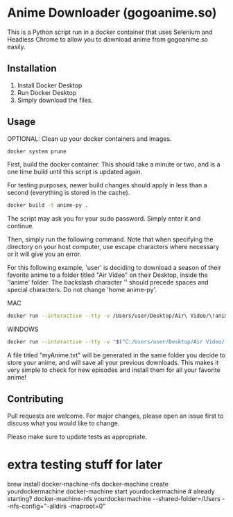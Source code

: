 # Anime Downloader (gogoanime.so)

This is a Python script run in a docker container that uses Selenium and Headless Chrome to allow you to download anime from gogoanime.so easily.

## Installation

1. Install Docker Desktop
2. Run Docker Desktop
3. Simply download the files.

## Usage

OPTIONAL: Clean up your docker containers and images.

```bash
docker system prune
```

First, build the docker container. This should take a minute or two, and is a one time build until this script is updated again.

For testing purposes, newer build changes should apply in less than a second (everything is stored in the cache).

```bash
docker build -t anime-py .
```

The script may ask you for your sudo password. Simply enter it and continue.

Then, simply run the following command. Note that when specifying the directory on your host computer, use escape characters where necessary or it will give you an error.

For this following example, 'user' is deciding to download a season of their favorite anime to a folder titled "Air Video" on their Desktop, inside the '!anime' folder. The backslash character '\' should precede spaces and special characters. Do not change 'home anime-py'.

MAC
```bash
docker run --interactive --tty -v /Users/user/Desktop/Air\ Video/\!anime/:/home anime-py
```

WINDOWS
```bash
docker run --interactive --tty -v "$("C:/Users/user/Desktop/Air Video/!anime/"):/home" anime-py
```

A file titled "myAnime.txt" will be generated in the same folder you decide to store your anime, and will save all your previous downloads. This makes it very simple to check for new episodes and install them for all your favorite anime!

## Contributing
Pull requests are welcome. For major changes, please open an issue first to discuss what you would like to change.

Please make sure to update tests as appropriate.

# extra testing stuff for later
brew install docker-machine-nfs
docker-machine create yourdockermachine
docker-machine start yourdockermachine # already starting?
docker-machine-nfs yourdockermachine --shared-folder=/Users --nfs-config="-alldirs -maproot=0"
